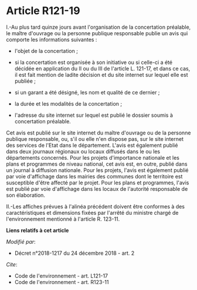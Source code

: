 # Article R121-19

I.-Au plus tard quinze jours avant l'organisation de la concertation préalable, le maître d'ouvrage ou la personne publique
responsable publie un avis qui comporte les informations suivantes :

- l'objet de la concertation ;

- si la concertation est organisée à son initiative ou si celle-ci a été décidée en application du II ou du III de l'article
L. 121-17, et dans ce cas, il est fait mention de ladite décision et du site internet sur lequel elle est publiée ;

- si un garant a été désigné, les nom et qualité de ce dernier ;

- la durée et les modalités de la concertation ;

- l'adresse du site internet sur lequel est publié le dossier soumis à concertation préalable. 

Cet avis est publié sur le site internet du maître d'ouvrage ou de la personne publique responsable, ou, s'il ou elle n'en
dispose pas, sur le site internet des services de l'Etat dans le département. L'avis est également publié dans deux journaux
régionaux ou locaux diffusés dans le ou les départements concernés. Pour les projets d'importance nationale et les plans et
programmes de niveau national, cet avis est, en outre, publié dans un journal à diffusion nationale. Pour les projets, l'avis
est également publié par voie d'affichage dans les mairies des communes dont le territoire est susceptible d'être affecté par
le projet. Pour les plans et programmes, l'avis est publié par voie d'affichage dans les locaux de l'autorité responsable de
son élaboration. 

II.-Les affiches prévues à l'alinéa précédent doivent être conformes à des caractéristiques et dimensions fixées par l'arrêté
du ministre chargé de l'environnement mentionné à l'article R. 123-11.

**Liens relatifs à cet article**

_Modifié par_:

  - Décret n°2018-1217 du 24 décembre 2018 - art. 2

_Cite_:

  - Code de l'environnement - art. L121-17
  - Code de l'environnement - art. R123-11
